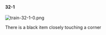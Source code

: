 #### 32-1
![train-32-1-0.png](https://github.com/lil-lab/nlvr/raw/master/nlvr/train/images/78/train-32-1-0.png "train-32-1-0.png")

There is a black item closely touching a corner